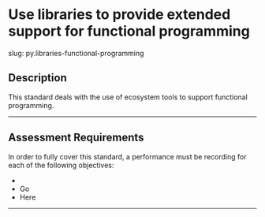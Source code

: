 # Use libraries to provide extended support for functional programming

slug: py.libraries-functional-programming

## Description
This standard deals with the use of ecosystem tools to support functional programming.

---
## Assessment Requirements
In order to fully cover this standard, a performance must be recording for each of the following objectives:

-
- Go
- Here


---

